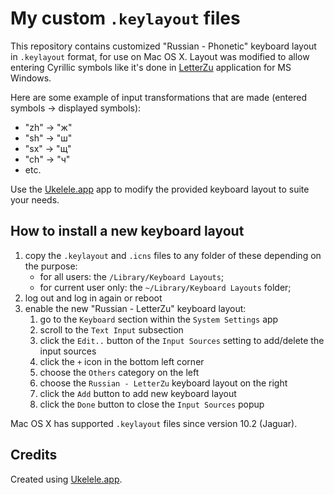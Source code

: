 # My custom `.keylayout` files

This repository contains customized "Russian - Phonetic" keyboard layout in `.keylayout` format, for use on Mac OS X. Layout was modified to allow entering Cyrillic symbols like it's done in [LetterZu](http://www.letterzu.com/) application for MS Windows.

Here are some example of input transformations that are made (entered symbols -> displayed symbols):
* "zh" -> "ж"
* "sh" -> "ш"
* "sx" -> "щ"
* "ch" -> "ч"
* etc.

Use the [Ukelele.app](http://scripts.sil.org/ukelele) app to modify the provided keyboard layout to suite your needs.

## How to install a new keyboard layout

1. copy the `.keylayout` and `.icns` files to any folder of these depending on the purpose:
   * for all users: the `/Library/Keyboard Layouts`;
   * for current user only: the `~/Library/Keyboard Layouts` folder;
2. log out and log in again or reboot
3. enable the new "Russian - LetterZu" keyboard layout:
   1. go to the `Keyboard` section within the `System Settings` app
   2. scroll to the `Text Input` subsection
   3. click the `Edit..` button of the `Input Sources` setting to add/delete the input sources
   4. click the `+` icon in the bottom left corner
   5. choose the `Others` category on the left
   6. choose the `Russian - LetterZu` keyboard layout on the right
   7. click the `Add` button to add new keyboard layout
   8. click the `Done` button to close the `Input Sources` popup

Mac OS X has supported `.keylayout` files since version 10.2 (Jaguar).

## Credits

Created using [Ukelele.app](http://scripts.sil.org/ukelele).
